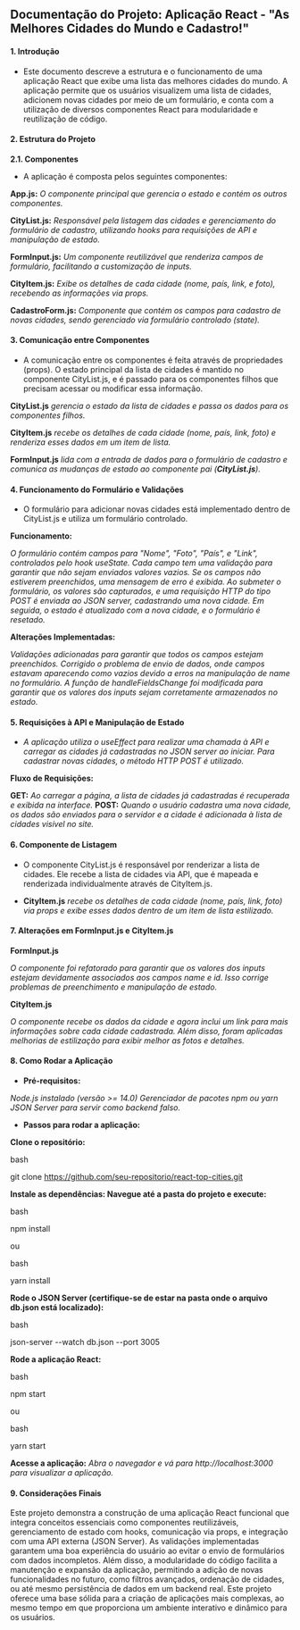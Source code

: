 ## Documentação do Projeto: Aplicação React - "As Melhores Cidades do Mundo e Cadastro!"

#### 1. Introdução
- Este documento descreve a estrutura e o funcionamento de uma aplicação React que exibe uma lista das melhores cidades do mundo. A aplicação permite que os usuários visualizem uma lista de cidades, adicionem novas cidades por meio de um formulário, e conta com a utilização de diversos componentes React para modularidade e reutilização de código.

#### 2. Estrutura do Projeto

**2.1. Componentes**

- A aplicação é composta pelos seguintes componentes:

**App.js:** _O componente principal que gerencia o estado e contém os outros componentes._

**CityList.js:** _Responsável pela listagem das cidades e gerenciamento do formulário de cadastro, utilizando hooks para requisições de API e manipulação de estado._

**FormInput.js:** _Um componente reutilizável que renderiza campos de formulário, facilitando a customização de inputs._

**CityItem.js:** _Exibe os detalhes de cada cidade (nome, país, link, e foto), recebendo as informações via props._

**CadastroForm.js:** _Componente que contém os campos para cadastro de novas cidades, sendo gerenciado via formulário controlado (state)._


#### 3. Comunicação entre Componentes

- A comunicação entre os componentes é feita através de propriedades (props). O estado principal da lista de cidades é mantido no componente CityList.js, e é passado para os componentes filhos que precisam acessar ou modificar essa informação.

**CityList.js** _gerencia o estado da lista de cidades e passa os dados para os componentes filhos._

**CityItem.js** _recebe os detalhes de cada cidade (nome, país, link, foto) e renderiza esses dados em um item de lista._

**FormInput.js** _lida com a entrada de dados para o formulário de cadastro e comunica as mudanças de estado ao componente pai (**CityList.js**)._


#### 4. Funcionamento do Formulário e Validações

- O formulário para adicionar novas cidades está implementado dentro de CityList.js e utiliza um formulário controlado.

**Funcionamento:**

_O formulário contém campos para "Nome", "Foto", "País", e "Link", controlados pelo hook useState.
Cada campo tem uma validação para garantir que não sejam enviados valores vazios. Se os campos não estiverem preenchidos, uma mensagem de erro é exibida.
Ao submeter o formulário, os valores são capturados, e uma requisição HTTP do tipo POST é enviada ao JSON server, cadastrando uma nova cidade.
Em seguida, o estado é atualizado com a nova cidade, e o formulário é resetado._

**Alterações Implementadas:**

_Validações adicionadas para garantir que todos os campos estejam preenchidos.
Corrigido o problema de envio de dados, onde campos estavam aparecendo como vazios devido a erros na manipulação de name no formulário.
A função de handleFieldsChange foi modificada para garantir que os valores dos inputs sejam corretamente armazenados no estado._


#### 5. Requisições à API e Manipulação de Estado

- _A aplicação utiliza o useEffect para realizar uma chamada à API e carregar as cidades já cadastradas no JSON server ao iniciar. Para cadastrar novas cidades, o método HTTP POST é utilizado._

**Fluxo de Requisições:**

**GET:** _Ao carregar a página, a lista de cidades já cadastradas é recuperada e exibida na interface._
**POST:** _Quando o usuário cadastra uma nova cidade, os dados são enviados para o servidor e a cidade é adicionada à lista de cidades visível no site._


#### 6. Componente de Listagem

- O componente CityList.js é responsável por renderizar a lista de cidades. Ele recebe a lista de cidades via API, que é mapeada e renderizada individualmente através de CityItem.js.

- **CityItem.js** _recebe os detalhes de cada cidade (nome, país, link, foto) via props e exibe esses dados dentro de um item de lista estilizado._


#### 7. Alterações em FormInput.js e CityItem.js

**FormInput.js**

_O componente foi refatorado para garantir que os valores dos inputs estejam devidamente associados aos campos name e id. Isso corrige problemas de preenchimento e manipulação de estado._

**CityItem.js**

_O componente recebe os dados da cidade e agora inclui um link para mais informações sobre cada cidade cadastrada. Além disso, foram aplicadas melhorias de estilização para exibir melhor as fotos e detalhes._


#### 8. Como Rodar a Aplicação

- **Pré-requisitos:**

_Node.js instalado (versão >= 14.0)
Gerenciador de pacotes npm ou yarn
JSON Server para servir como backend falso._

- **Passos para rodar a aplicação:**

**Clone o repositório:**

bash

git clone https://github.com/seu-repositorio/react-top-cities.git

**Instale as dependências: Navegue até a pasta do projeto e execute:**

bash

npm install

ou

bash

yarn install

**Rode o JSON Server (certifique-se de estar na pasta onde o arquivo db.json está localizado):**

bash

json-server --watch db.json --port 3005

**Rode a aplicação React:**

bash

npm start

ou

bash

yarn start

**Acesse a aplicação:** _Abra o navegador e vá para http://localhost:3000 para visualizar a aplicação._

#### 9. Considerações Finais

Este projeto demonstra a construção de uma aplicação React funcional que integra conceitos essenciais como componentes reutilizáveis, gerenciamento de estado com hooks, comunicação via props, e integração com uma API externa (JSON Server). As validações implementadas garantem uma boa experiência do usuário ao evitar o envio de formulários com dados incompletos. Além disso, a modularidade do código facilita a manutenção e expansão da aplicação, permitindo a adição de novas funcionalidades no futuro, como filtros avançados, ordenação de cidades, ou até mesmo persistência de dados em um backend real. Este projeto oferece uma base sólida para a criação de aplicações mais complexas, ao mesmo tempo em que proporciona um ambiente interativo e dinâmico para os usuários.